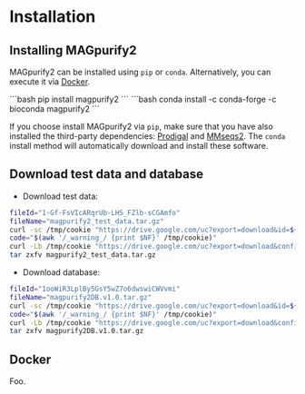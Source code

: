 # Installation

## Installing MAGpurify2

MAGpurify2 can be installed using `pip` or `conda`. Alternatively, you can execute it via [Docker](./installation/#docker).

<code-group>
<code-block title="pip">
```bash
pip install magpurify2
```
</code-block>

<code-block title="conda">
```bash
conda install -c conda-forge -c bioconda magpurify2
```
</code-block>
</code-group>

If you choose install MAGpurify2 via `pip`, make sure that you have also installed the third-party dependencies: [Prodigal](https://github.com/hyattpd/Prodigal) and [MMseqs2](https://github.com/soedinglab/MMseqs2). The `conda` install method will automatically download and install these software.

## Download test data and database

- Download test data:

```bash
fileId="1-Gf-FsVIcARqrUb-LHS_FZlb-sCGAmfo"
fileName="magpurify2_test_data.tar.gz"
curl -sc /tmp/cookie "https://drive.google.com/uc?export=download&id=${fileId}" > /dev/null
code="$(awk '/_warning_/ {print $NF}' /tmp/cookie)"
curl -Lb /tmp/cookie "https://drive.google.com/uc?export=download&confirm=${code}&id=${fileId}" -o ${fileName}
tar zxfv magpurify2_test_data.tar.gz
```

- Download database:

```bash
fileId="1ooWiR3LplBy5GsY5wZ7o6dwswiCWVvmi"
fileName="magpurify2DB.v1.0.tar.gz"
curl -sc /tmp/cookie "https://drive.google.com/uc?export=download&id=${fileId}" > /dev/null
code="$(awk '/_warning_/ {print $NF}' /tmp/cookie)"
curl -Lb /tmp/cookie "https://drive.google.com/uc?export=download&confirm=${code}&id=${fileId}" -o ${fileName}
tar zxfv magpurify2DB.v1.0.tar.gz
```

## Docker

Foo.